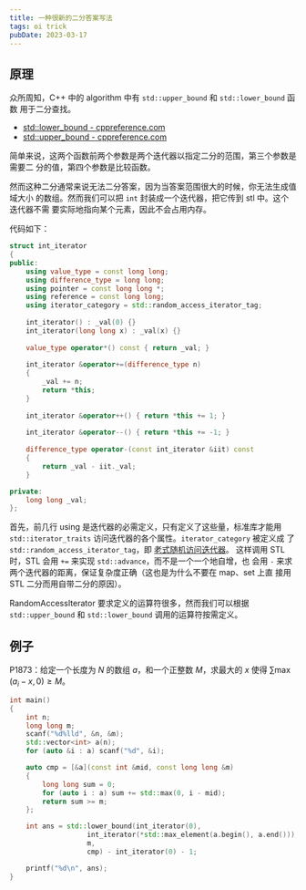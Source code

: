 ```yaml
---
title: 一种很新的二分答案写法
tags: oi trick
pubDate: 2023-03-17
---
```


## 原理

众所周知，C++ 中的 algorithm 中有 `std::upper_bound` 和 `std::lower_bound` 函数
用于二分查找。

- [std::lower\_bound - cppreference.com](https://en.cppreference.com/w/cpp/algorithm/lower_bound)
- [std::upper\_bound - cppreference.com](https://en.cppreference.com/w/cpp/algorithm/upper_bound)

简单来说，这两个函数前两个参数是两个迭代器以指定二分的范围，第三个参数是需要二
分的值，第四个参数是比较函数。

然而这种二分通常来说无法二分答案，因为当答案范围很大的时候，你无法生成值域大小
的数组。然而我们可以把 `int` 封装成一个迭代器，把它传到 stl 中。这个迭代器不需
要实际地指向某个元素，因此不会占用内存。

代码如下：

```cpp
struct int_iterator
{
public:
	using value_type = const long long;
	using difference_type = long long;	
	using pointer = const long long *;
	using reference = const long long;
	using iterator_category = std::random_access_iterator_tag;
	
	int_iterator() : _val(0) {}
	int_iterator(long long x) : _val(x) {}
	
	value_type operator*() const { return _val; }
	
	int_iterator &operator+=(difference_type n)
	{
		_val += n;
		return *this;
	}
	
	int_iterator &operator++() { return *this += 1; }
	
	int_iterator &operator--() { return *this += -1; }
	
	difference_type operator-(const int_iterator &iit) const
	{
		return _val - iit._val;
	}

private:
	long long _val;
};
```

首先，前几行 using 是迭代器的必需定义，只有定义了这些量，标准库才能用 
`std::iterator_traits` 访问迭代器的各个属性。`iterator_category` 被定义成
了 `std::random_access_iterator_tag`，即
[老式随机访问迭代器](https://en.cppreference.com/w/cpp/named_req/RandomAccessIterator)。
这样调用 STL 时，STL 会用 `+=` 来实现 `std::advance`，而不是一个一个地自增，也
会用 `-` 来求两个迭代器的距离，保证复杂度正确（这也是为什么不要在 map、set 上直
接用 STL 二分而用自带二分的原因）。

RandomAccessIterator 要求定义的运算符很多，然而我们可以根据 `std::upper_bound` 
和 `std::lower_bound` 调用的运算符按需定义。

## 例子

P1873：给定一个长度为 $N$ 的数组 $a$，和一个正整数 $M$，求最大的 $x$ 使得 
$\sum \max\left(a_i-x, 0\right) \ge M$。

```cpp
int main()
{
	int n;
	long long m;
	scanf("%d%lld", &n, &m);
	std::vector<int> a(n);
	for (auto &i : a) scanf("%d", &i);

	auto cmp = [&a](const int &mid, const long long &m)
	{
		long long sum = 0;
		for (auto i : a) sum += std::max(0, i - mid);
		return sum >= m;
	};

	int ans = std::lower_bound(int_iterator(0), 
				   int_iterator(*std::max_element(a.begin(), a.end())), 
				   m, 
				   cmp) - int_iterator(0) - 1;

	printf("%d\n", ans);
}
```
